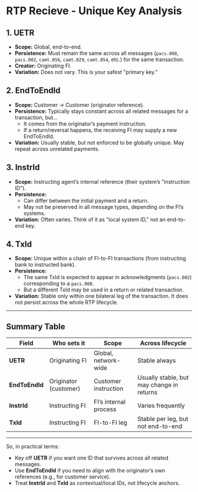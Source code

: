 # RTP Recieve - Unique Key Analysis

## 1. UETR
- **Scope:** Global, end-to-end.  
- **Persistence:** Must remain the same across all messages (`pacs.008`, `pacs.002`, `camt.056`, `camt.029`, `camt.054`, etc.) for the same transaction.  
- **Creator:** Originating FI.  
- **Variation:** Does not vary. This is your safest "primary key."  

## 2. EndToEndId
- **Scope:** Customer → Customer (originator reference).  
- **Persistence:** Typically stays constant across all related messages for a transaction, but...  
  - It comes from the originator’s payment instruction.  
  - If a return/reversal happens, the receiving FI may supply a new EndToEndId.  
- **Variation:** Usually stable, but not enforced to be globally unique. May repeat across unrelated payments.  

## 3. InstrId
- **Scope:** Instructing agent’s internal reference (their system’s "instruction ID").  
- **Persistence:**  
  - Can differ between the initial payment and a return.  
  - May not be preserved in all message types, depending on the FI’s systems.  
- **Variation:** Often varies. Think of it as "local system ID," not an end-to-end key.  

## 4. TxId
- **Scope:** Unique within a chain of FI-to-FI transactions (from instructing bank to instructed bank).  
- **Persistence:**  
  - The same TxId is expected to appear in acknowledgments (`pacs.002`) corresponding to a `pacs.008`.  
  - But a different TxId may be used in a return or related transaction.  
- **Variation:** Stable only within one bilateral leg of the transaction. It does not persist across the whole RTP lifecycle.  

---

## Summary Table

| Field       | Who sets it           | Scope                 | Across lifecycle |
|-------------|----------------------|-----------------------|-----------------|
| **UETR**    | Originating FI       | Global, network-wide  | Stable always |
| **EndToEndId** | Originator (customer) | Customer instruction  | Usually stable, but may change in returns |
| **InstrId** | Instructing FI       | FI’s internal process | Varies frequently |
| **TxId**    | Instructing FI       | FI-to-FI leg          | Stable per leg, but not end-to-end |

---

So, in practical terms:  
- Key off **UETR** if you want one ID that survives across all related messages.  
- Use **EndToEndId** if you need to align with the originator’s own references (e.g., for customer service).  
- Treat **InstrId** and **TxId** as contextual/local IDs, not lifecycle anchors.  
